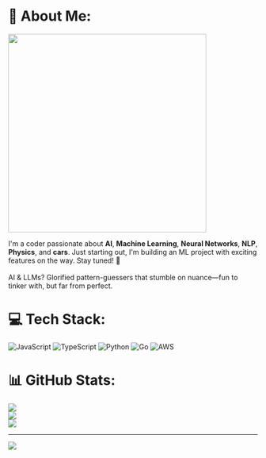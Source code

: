 # 💫 About Me:

<img src="https://i.pinimg.com/1200x/74/55/c0/7455c0389cfead22296b627af770d029.jpg" width="400"/>

I'm a coder passionate about **AI**, **Machine Learning**, **Neural Networks**, **NLP**, **Physics**, and **cars**. Just starting out, I'm building an ML project with exciting features on the way. Stay tuned! 🌟<br><br>AI & LLMs? Glorified pattern-guessers that stumble on nuance—fun to tinker with, but far from perfect.


# 💻 Tech Stack:
![JavaScript](https://img.shields.io/badge/javascript-%23323330.svg?style=for-the-badge&logo=javascript&logoColor=%23F7DF1E) ![TypeScript](https://img.shields.io/badge/typescript-%23007ACC.svg?style=for-the-badge&logo=typescript&logoColor=white) ![Python](https://img.shields.io/badge/python-3670A0?style=for-the-badge&logo=python&logoColor=ffdd54) ![Go](https://img.shields.io/badge/go-%2300ADD8.svg?style=for-the-badge&logo=go&logoColor=white) ![AWS](https://img.shields.io/badge/AWS-%23FF9900.svg?style=for-the-badge&logo=amazon-aws&logoColor=white)
# 📊 GitHub Stats:
![](https://github-readme-stats.vercel.app/api?username=mahitoh&theme=dark&hide_border=false&include_all_commits=false&count_private=false)<br/>
![](https://nirzak-streak-stats.vercel.app/?user=mahitoh&theme=dark&hide_border=false)<br/>
![](https://github-readme-stats.vercel.app/api/top-langs/?username=mahitoh&theme=dark&hide_border=false&include_all_commits=false&count_private=false&layout=compact)

---
[![](https://visitcount.itsvg.in/api?id=mahitoh&icon=0&color=0)](https://visitcount.itsvg.in)

<!-- Proudly created with GPRM ( https://gprm.itsvg.in ) -->
